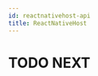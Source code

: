 ```yaml
---
id: reactnativehost-api
title: ReactNativeHost
---
```


# TODO NEXT

<!-- // Copyright (c) Microsoft Corporation. All rights reserved.
// Licensed under the MIT License.

import "IReactPackage.idl";
import "NativeModuleBase.idl";
import "ReactInstanceManager.idl";
import "ReactInstanceSettings.idl";
import "ReactRootView.idl";

namespace Microsoft.ReactNative
{
  [webhosthidden]
  delegate void OnResumeAction();

  [webhosthidden]
  [default_interface]
  unsealed runtimeclass ReactNativeHost
  {
    ReactNativeHost();

    ReactInstanceManager ReactInstanceManager{ get; };
    ReactInstanceSettings InstanceSettings { get; };

    Boolean HasInstance{ get; };

    overridable IVectorView<Microsoft.ReactNative.Bridge.IReactPackage> Packages{ get; };

    overridable String MainComponentName{ get; };
    overridable Boolean UseDeveloperSupport{ get; };
    overridable String JavaScriptMainModuleName{ get; };
    overridable String JavaScriptBundleFile{ get; };

    Windows.UI.Xaml.UIElement GetOrCreateRootView(IInspectable initialProps);

    void OnSuspend();
    void OnEnteredBackground();
    void OnLeavingBackground();
    void OnResume(OnResumeAction action);
  };
} -->
